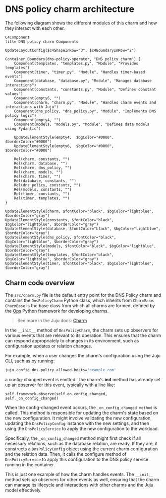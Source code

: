 # DNS policy charm architecture

The following diagram shows the different modules of this charm
and how they interact with each other.

```mermaid
C4Component
title DNS policy charm Components

UpdateLayoutConfig($c4ShapeInRow="3", $c4BoundaryInRow="2")

Container_Boundary(dns-policy-operator, "DNS policy charm") {
    Component(templates, "templates.py", "Module", "Provides templates")
    Component(timer, "timer.py", "Module", "Handles timer-based events")
    Component(database, "database.py", "Module", "Manages database interactions")
    Component(constants, "constants.py", "Module", "Defines constant values")
    Component(empty6, "")
    Component(charm, "charm.py", "Module", "Handles charm events and interactions with Juju")
    Component(dns_policy, "dns_policy.py", "Module", "Implements DNS policy logic")
    Component(empty4, "")
    Component(models, "models.py", "Module", "Defines data models using Pydantic")

    UpdateElementStyle(empty4,  $bgColor="#0000", $borderColor="#0000")
    UpdateElementStyle(empty6,  $bgColor="#0000", $borderColor="#0000")

    Rel(charm, constants, "")
    Rel(charm, database, "")
    Rel(charm, dns_policy, "")
    Rel(charm, models, "")
    Rel(charm, timer, "")
    Rel(database, constants, "")
    Rel(dns_policy, constants, "")
    Rel(models, constants, "")
    Rel(timer, constants, "")
    Rel(timer, templates, "")
}

UpdateElementStyle(charm, $fontColor="black", $bgColor="lightblue", $borderColor="gray")
UpdateElementStyle(constants, $fontColor="black", $bgColor="lightblue", $borderColor="gray")
UpdateElementStyle(database, $fontColor="black", $bgColor="lightblue", $borderColor="gray")
UpdateElementStyle(dns_policy, $fontColor="black", $bgColor="lightblue", $borderColor="gray")
UpdateElementStyle(models, $fontColor="black", $bgColor="lightblue", $borderColor="gray")
UpdateElementStyle(templates, $fontColor="black", $bgColor="lightblue", $borderColor="gray")
UpdateElementStyle(timer, $fontColor="black", $bgColor="lightblue", $borderColor="gray")
```

## Charm code overview

The `src/charm.py` file is the default entry point for the DNS Policy charm and contains the `DnsPolicyCharm` Python class, which inherits from `CharmBase`. `CharmBase` is the base class from which all charms are formed, defined by the [Ops](https://juju.is/docs/sdk/ops) Python framework for developing charms.

> See more in the Juju docs: [Charm](https://documentation.ubuntu.com/juju/3.6/user/reference/charm/)

In the `__init__` method of `DnsPolicyCharm`, the charm sets up observers for various events that are relevant to its operation. This ensures that the charm can respond appropriately to changes in its environment, such as configuration updates or relation changes.

For example, when a user changes the charm's configuration using the Juju CLI, such as by running:

```bash
juju config dns-policy allowed-hosts='example.com'
```

a config-changed event is emitted. The charm's __init__ method has already set up an observer for this event, typically with a line like:
```
self.framework.observe(self.on.config_changed, self._on_config_changed)
```

When the config-changed event occurs, the `_on_config_changed method` is called. This method is responsible for updating the charm's state based on the new configuration. It might involve validating the new configuration, updating the `DnsPolicyConfig` instance with the new settings, and then using the `DnsPolicyService` to apply the new configuration to the workload.

Specifically, the `_on_config_changed` method might first check if all necessary relations, such as the database relation, are ready. If they are, it constructs a `DnsPolicyConfig` object using the current charm configuration and the relation data. Then, it calls the configure method of `DnsPolicyService` to apply this configuration to the DNS policy service running in the container.

This is just one example of how the charm handles events. The `__init__` method sets up observers for other events as well, ensuring that the charm can manage its lifecycle and interactions with other charms and the Juju model effectively.
